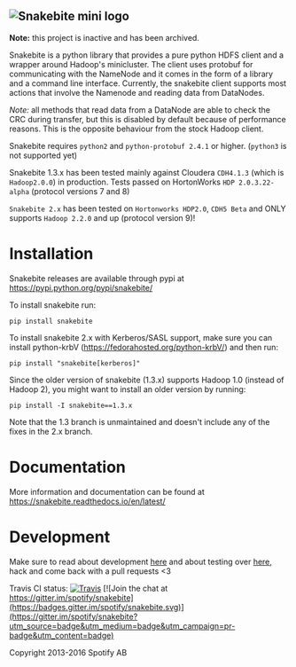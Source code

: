 ![Snakebite mini logo](https://github.com/spotify/snakebite/blob/master/doc/logo/logo-mini-typo.png)
---

**Note:** this project is inactive and has been archived. 

Snakebite is a python library that provides a pure python HDFS client
and a wrapper around Hadoop's minicluster. The client uses protobuf for
communicating with the NameNode and it comes in the form of a library and 
a command line interface. Currently, the snakebite client supports most
actions that involve the Namenode and reading data from DataNodes.

*Note:* all methods that read data from a DataNode are able to check
the CRC during transfer, but this is disabled by default because of
performance reasons. This is the opposite behaviour from the stock
Hadoop client.

Snakebite requires `python2` and `python-protobuf 2.4.1` or higher.
(`python3` is not supported yet)


Snakebite 1.3.x has been tested mainly against Cloudera `CDH4.1.3` 
(which is `Hadoop2.0.0`) in production. Tests passed on HortonWorks
`HDP 2.0.3.22-alpha` (protocol versions 7 and 8)

`Snakebite 2.x` has been tested on `Hortonworks HDP2.0`, `CDH5 Beta` and
ONLY supports `Hadoop 2.2.0` and up (protocol version 9)!

Installation
============

Snakebite releases are available through pypi at
<https://pypi.python.org/pypi/snakebite/>

To install snakebite run:

`pip install snakebite`

To install snakebite 2.x with Kerberos/SASL support, make sure you can
install python-krbV (<https://fedorahosted.org/python-krbV/>) and then
run:

`pip install "snakebite[kerberos]"`

Since the older version of snakebite (1.3.x) supports Hadoop 1.0 (instead of Hadoop 2), you
might want to install an older version by running:

`pip install -I snakebite==1.3.x`

Note that the 1.3 branch is unmaintained and doesn't include any of the fixes in the 2.x branch.

Documentation
=============

More information and documentation can be found at https://snakebite.readthedocs.io/en/latest/

Development
===========

Make sure to read about development
[here](https://snakebite.readthedocs.io/en/latest/development.html) and about
testing over [here](https://snakebite.readthedocs.io/en/latest/testing.html),
hack and come back with a pull requests &lt;3

Travis CI status: [![Travis](https://api.travis-ci.org/spotify/snakebite.png)](https://travis-ci.org/spotify/snakebite)
[![Join the chat at https://gitter.im/spotify/snakebite](https://badges.gitter.im/spotify/snakebite.svg)](https://gitter.im/spotify/snakebite?utm_source=badge&utm_medium=badge&utm_campaign=pr-badge&utm_content=badge)

Copyright 2013-2016 Spotify AB
